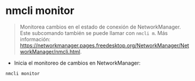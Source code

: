 # nmcli monitor

> Monitorea cambios en el estado de conexión de NetworkManager.
> Este subcomando también se puede llamar con `nmcli m`.
> Más información: <https://networkmanager.pages.freedesktop.org/NetworkManager/NetworkManager/nmcli.html>.

- Inicia el monitoreo de cambios en NetworkManager:

`nmcli monitor`
